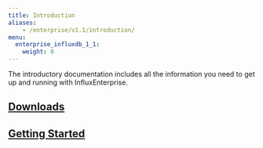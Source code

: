 ```yaml
---
title: Introduction
aliases:
    - /enterprise/v1.1/introduction/
menu:
  enterprise_influxdb_1_1:
    weight: 0
---
```


The introductory documentation includes all the information you need to get up
and running with InfluxEnterprise.

## [Downloads](/enterprise_influxdb/v1.1/introduction/download/)
## [Getting Started](/enterprise_influxdb/v1.1/introduction/getting_started/)
